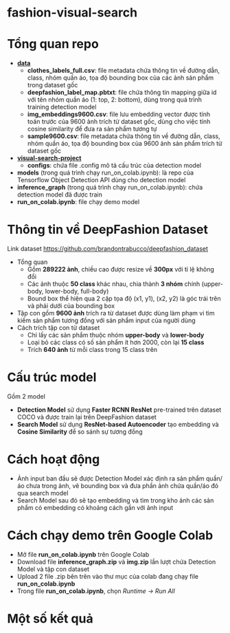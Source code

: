 # fashion-visual-search
# **Tổng quan repo**
- [**data**]((https://github.com/TanThinNguyen/fashion-visual-search/tree/master/data))
  + **clothes_labels_full.csv**: file metadata chứa thông tin về đường dẫn, class, nhóm quần áo, tọa độ bounding box của các ảnh sản phẩm trong dataset gốc
  + **deepfashion_label_map.pbtxt**: file chứa thông tin mapping giữa id với tên nhóm quần áo (1: top, 2: bottom), dùng trong quá trình training detection model
  + **img_embeddings9600.csv**: file lưu embedding vector được tính toán trước của 9600 ảnh trích từ dataset gốc, dùng cho việc tính cosine similarity để đưa ra sản phẩm tương tự
  + **sample9600.csv**: file metadata chứa thông tin về đường dẫn, class, nhóm quần áo, tọa độ bounding box của 9600 ảnh sản phẩm trích từ dataset gốc
- [**visual-search-project**](https://github.com/TanThinNguyen/fashion-visual-search/tree/master/fashion-search-project)
  + **configs**: chứa file .config mô tả cấu trúc của detection model
- **models** (trong quá trình chạy run_on_colab.ipynb): là repo của Tensorflow Object Detection API dùng cho detection model
- **inference_graph** (trong quá trình chạy run_on_colab.ipynb): chứa detection model đã được train
- **run_on_colab.ipynb**: file chạy demo model

# **Thông tin về DeepFashion Dataset**
Link dataset https://github.com/brandontrabucco/deepfashion_dataset
- Tổng quan
  + Gồm **289222 ảnh**, chiều cao được resize về **300px** với tỉ lệ không đổi
  + Các ảnh thuộc **50 class** khác nhau, chia thành **3 nhóm** chính (upper-body, lower-body, full-body)
  + Bound box thể hiện qua 2 cặp tọa độ (x1, y1), (x2, y2) là góc trái trên và phải dưới của bounding box
- Tập con gồm **9600 ảnh** trích ra từ dataset được dùng làm phạm vi tìm kiếm sản phẩm tương đồng với sản phẩm input của người dùng
- Cách trích tập con từ dataset
  + Chỉ lấy các sản phẩm thuộc nhóm **upper-body** và **lower-body**
  + Loại bỏ các class có số sản phẩm ít hơn 2000, còn lại **15 class**
  + Trích **640 ảnh** từ mỗi class trong 15 class trên

# **Cấu trúc model**
Gồm 2 model
- **Detection Model** sử dụng **Faster RCNN ResNet** pre-trained trên dataset COCO và được train lại trên DeepFashion dataset
- **Search Model** sử dụng **ResNet-based Autoencoder** tạo embedding và **Cosine Similarity** để so sánh sự tương đồng

# **Cách hoạt động**
- Ảnh input ban đầu sẽ được Detection Model xác định ra sản phẩm quần/áo chưa trong ảnh, vẽ bounding box và đưa phần ảnh chứa quần/áo đó qua search model
- Search Model sau đó sẽ tạo embedding và tìm trong kho ảnh các sản phẩm có embedding có khoảng cách gần với ảnh input

# **Cách chạy demo trên Google Colab**
- Mở file **run_on_colab.ipynb** trên Google Colab
- Download file **inference_graph.zip** và **img.zip** lần lượt chứa Detection Model và tập con dataset
- Upload 2 file .zip bên trên vào thư mục của colab đang chạy file **run_on_colab.ipynb**
- Trong file **run_on_colab.ipynb**, chọn *Runtime -> Run All*

# **Một số kết quả**

